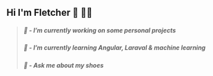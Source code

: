 ## Hi I'm Fletcher 👋 👨‍💻

> ##### 🔭 - I’m currently working on some personal projects
> ##### 🌱 - I’m currently learning Angular, Laraval & machine learning
> ##### 💬 - Ask me about my shoes
